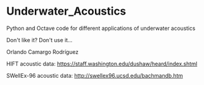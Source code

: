 # Underwater_Acoustics
Python and Octave code for different applications of underwater acoustics

Don't like it? Don't use it... 

Orlando Camargo Rodríguez

HIFT acoustic data: https://staff.washington.edu/dushaw/heard/index.shtml


SWellEx-96 acoustic data: http://swellex96.ucsd.edu/bachmandb.htm
